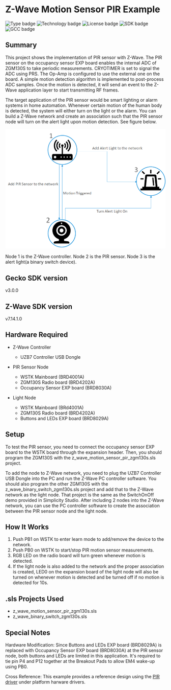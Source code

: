 # Z-Wave Motion Sensor PIR Example #
![Type badge](https://img.shields.io/badge/Type-Virtual%20application-green)
![Technology badge](https://img.shields.io/badge/Technology-Z--Wave-green)
![License badge](https://img.shields.io/badge/License-Zlib-green)
![SDK badge](https://img.shields.io/badge/SDK-v3.0.0-green)
![GCC badge](https://img.shields.io/endpoint?url=https://raw.githubusercontent.com/SiliconLabs/application_examples_ci/master/zwave_applications/z_wave_motion_sensor_pir_application_gcc.json)

## Summary ##

This project shows the implementation of PIR sensor with Z-Wave. The PIR sensor on the occupancy sensor EXP board enables the internal ADC of ZGM130S to take periodic measurements. CRYOTIMER is
set to signal the ADC using PRS. The Op-Amp is configured to use the external one on the board. A simple motion detection algorithm is implemented to post-process ADC samples. Once the motion 
is detected, it will send an event to the Z-Wave application layer to start transmitting RF frames.

The target application of the PIR sensor would be smart lighting or alarm systems in home automation. Whenever certain motion of the human body is detected, the system will either turn on the light
or the alarm. You can build a Z-Wave network and create an association such that the PIR sensor node will turn on the alert light upon motion detection. See figure below.

![](doc/z_wave_network.png)

Node 1 is the Z-Wave controller. Node 2 is the PIR sensor. Node 3 is the alert light(a binary switch device). 

## Gecko SDK version ##

v3.0.0

## Z-Wave SDK version ##

v7.14.1.0

## Hardware Required ##

- Z-Wave Controller
	- UZB7 Controller USB Dongle

- PIR Sensor Node
	- WSTK Mainboard (BRD4001A)
	- ZGM130S Radio board (BRD4202A)
	- Occupancy Sensor EXP board (BRD8030A)
	
- Light Node
	- WSTK Mainboard (BRd4001A)
	- ZGM130S Radio board (BRD4202A)
	- Buttons and LEDs EXP board (BRD8029A)

## Setup ##

To test the PIR sensor, you need to connect the occupancy sensor EXP board to the WSTK board through the expansion header. Then, you should program the ZGM130S with the z_wave_motion_sensor_pir_zgm130s.sls project.

To add the node to Z-Wave network, you need to plug the UZB7 Controller USB Dongle into the PC and run the Z-Wave PC controller software. You should also program the other ZGM130S with the z_wave_binary_switch_zgm130s.sls
project and add that to the Z-Wave network as the light node. That project is the same as the SwitchOnOff demo provided in Simplicity Studio. After including 2 nodes into the Z-Wave network, you can use the PC controller software to create the association between the PIR sensor node and the light node.

## How It Works ##

1. Push PB1 on WSTK to enter learn mode to add/remove the device to the network.
2. Push PB0 on WSTK to start/stop PIR motion sensor measurements.
3. RGB LED on the radio board will turn green whenever motion is detected.
4. If the light node is also added to the network and the proper association is created, LED0 on the expansion board of the light node will also be turned on
   whenever motion is detected and be turned off if no motion is detected for 10s.

## .sls Projects Used ##

- z_wave_motion_sensor_pir_zgm130s.sls
- z_wave_binary_switch_zgm130s.sls

## Special Notes ##

Hardware Modification: Since Buttons and LEDs EXP board (BRD8029A) is replaced with Occupancy Sensor EXP board (BRD8030A) at the PIR sensor node, both buttons and LEDs are limited in this application. It's required to tie pin P4 and P12 together at the Breakout Pads to allow EM4 wake-up using PB0.

Cross Reference: This example provides a reference design using the [PIR driver](https://github.com/SiliconLabs/platform_hardware_drivers/tree/master/pir_ira_s210st01) under platform harware drivers.